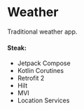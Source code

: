 # Weather
Traditional weather app.

#### Steak:
- Jetpack Compose
- Kotlin Corutines
- Retrofit 2
- Hilt
- MVI
- Location Services